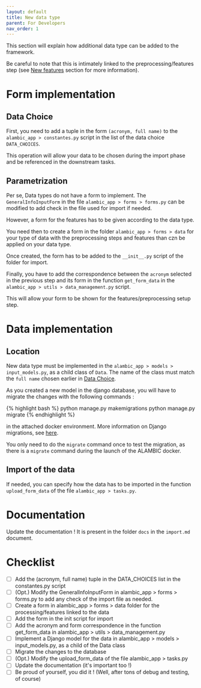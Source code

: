```yaml
---
layout: default 
title: New data type 
parent: For Developers 
nav_order: 1
---
```


This section will explain how additional data type can be added to the framework.

Be careful to note that this is intimately linked to the preprocessing/features step (see [New features](/ForDevelopers/new_features.html/) section for more information).


# Form implementation

## Data Choice
First, you need to add a tuple in the form `(acronym, full name)` to the `alambic_app > constantes.py` script in the list of the data choice `DATA_CHOICES`.

This operation will allow your data to be chosen during the import phase and be referenced in the downstream tasks.

## Parametrization
Per se, Data types do not have a form to implement. The `GeneralInfoInputForm` in the file `alambic_app > forms > forms.py` can be modified to add check in the file used for import if needed.

However, a form for the features has to be given according to the data type.

You need then to create a form in the folder `alambic_app > forms > data` for your type of data with the preprocessing steps and features than czn be applied on your data type.

Once created, the form has to be added to the `__init__.py` script of the folder for import.

Finally, you have to add the correspondence between the `acronym` selected in the previous step and its form in the function `get_form_data` in the `alambic_app > utils > data_management.py` script.

This will allow your form to be shown for the features/preprocessing setup step.

# Data implementation

## Location
New data type must be implemented in the `alambic_app > models > input_models.py`, as a child class of `Data`. The name of the class must match the `full name` chosen earlier in [Data Choice](/ForDevelopers/new_data.html#data-choice).

As you created a new model in the django database, you will have to migrate the changes with the following commands :

{% highlight bash %}
python manage.py makemigrations
python manage.py migrate
{% endhighlight %}

in the attached docker environment. More information on Django migrations, see [here](https://docs.djangoproject.com/en/4.0/topics/migrations/).

You only need to do the `migrate` command once to test the migration, as there is a `migrate` command during the launch of the ALAMBIC docker.

## Import of the data
If needed, you can specify how the data has to be imported in the function `upload_form_data` of the file `alambic_app > tasks.py`.

# Documentation
Update the documentation ! It is present in the folder `docs` in the `import.md` document.

# Checklist
- [ ] Add the (acronym, full name) tuple in the DATA_CHOICES list in the constantes.py script
- [ ] (Opt.) Modify the GeneralInfoInputForm in alambic_app > forms > forms.py to add any check of the import file as needed.
- [ ] Create a form in alambic_app > forms > data folder for the processing/features linked to the data
- [ ] Add the form in the init script for import
- [ ] Add the acronym and form correspondence in the function get_form_data in alambic_app > utils > data_management.py
- [ ] Implement a Django model for the data in alambic_app > models > input_models.py, as a child of the Data class
- [ ] Migrate the changes to the database
- [ ] (Opt.) Modify the upload_form_data of the file alambic_app > tasks.py
- [ ] Update the documentation (it's important too !)
- [ ] Be proud of yourself, you did it ! (Well, after tons of debug and testing, of course)